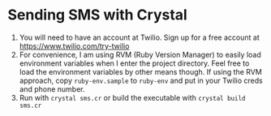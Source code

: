 # Sending SMS with Crystal

1. You will need to have an account at Twilio. Sign up for a free account at https://www.twilio.com/try-twilio
2. For convenience, I am using RVM (Ruby Version Manager) to easily load environment variables when I enter the project directory.
Feel free to load the environment variables by other means though. If using the RVM approach, copy `ruby-env.sample` to `ruby-env` and put in your Twilio creds and phone number.
3. Run with `crystal sms.cr` or build the executable with `crystal build sms.cr` 
